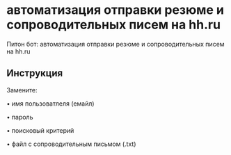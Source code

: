# автоматизация отправки резюме и сопроводительных писем на hh.ru
Питон бот: автоматизация отправки резюме и сопроводительных писем на hh.ru

## Инструкция
Замените:

  •  имя пользоватлеля (емайл)
  
  •  пароль
  
  •  поисковый критерий
  
  •  файл с сопроводительным письмом (.txt)

